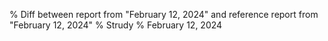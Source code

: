 % Diff between report from "February 12, 2024" and reference report from "February 12, 2024"
% Strudy
% February 12, 2024


